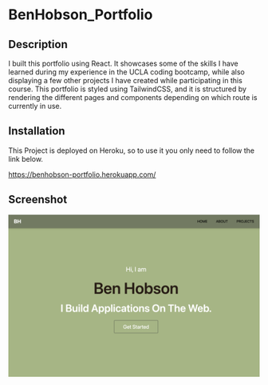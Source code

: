 # BenHobson_Portfolio

## Description

I built this portfolio using React. It showcases some of the skills I have learned during my experience in the UCLA coding bootcamp, while also displaying a few other projects I have created while participating in this course. This portfolio is styled using TailwindCSS, and it is structured by rendering the different pages and components depending on which route is currently in use.

## Installation

This Project is deployed on Heroku, so to use it you only need to follow the link below.

https://benhobson-portfolio.herokuapp.com/

## Screenshot

![Ben's Portfolio](./src/css/screenshot.png)